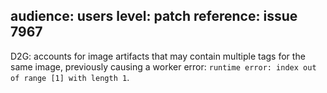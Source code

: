 audience: users
level: patch
reference: issue 7967
---
D2G: accounts for image artifacts that may contain multiple tags for the same image, previously causing a worker error: `runtime error: index out of range [1] with length 1`.
